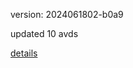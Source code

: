 version: 2024061802-b0a9

updated 10 avds

[details](https://github.com/0x74f917491bfa7ebfa379/ali_avd_db/blob/master/change_log/2024/06/18/02/b0a9.txt)
